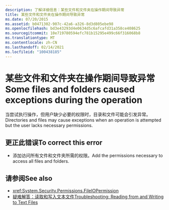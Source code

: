 ```yaml
---
description: 了解详细信息：某些文件和文件夹在操作期间导致异常
title: 某些文件和文件夹在操作期间导致异常
ms.date: 07/20/2015
ms.assetid: b0471302-907c-42a6-a326-8d3d805ebe98
ms.openlocfilehash: bd3e43293d4e0634d5c6afcafd31a358ce408625
ms.sourcegitcommit: 10e719780594efc781b15295e499c66f316068b8
ms.translationtype: MT
ms.contentlocale: zh-CN
ms.lasthandoff: 02/14/2021
ms.locfileid: "100438185"
---
```

# <a name="some-files-and-folders-caused-exceptions-during-the-operation"></a><span data-ttu-id="c3226-103">某些文件和文件夹在操作期间导致异常</span><span class="sxs-lookup"><span data-stu-id="c3226-103">Some files and folders caused exceptions during the operation</span></span>

<span data-ttu-id="c3226-104">当尝试执行操作，但用户缺少必要的权限时，目录和文件可能会引发异常。</span><span class="sxs-lookup"><span data-stu-id="c3226-104">Directories and files may cause exceptions when an operation is attempted but the user lacks necessary permissions.</span></span>  
  
## <a name="to-correct-this-error"></a><span data-ttu-id="c3226-105">更正此错误</span><span class="sxs-lookup"><span data-stu-id="c3226-105">To correct this error</span></span>  
  
- <span data-ttu-id="c3226-106">添加访问所有文件和文件夹所需的权限。</span><span class="sxs-lookup"><span data-stu-id="c3226-106">Add the permissions necessary to access all files and folders.</span></span>  
  
## <a name="see-also"></a><span data-ttu-id="c3226-107">请参阅</span><span class="sxs-lookup"><span data-stu-id="c3226-107">See also</span></span>

- <xref:System.Security.Permissions.FileIOPermission>
- [<span data-ttu-id="c3226-108">疑难解答：读取和写入文本文件</span><span class="sxs-lookup"><span data-stu-id="c3226-108">Troubleshooting: Reading from and Writing to Text Files</span></span>](../developing-apps/programming/drives-directories-files/troubleshooting-reading-from-and-writing-to-text-files.md)
